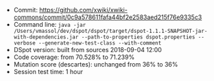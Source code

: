 * Commit: https://github.com/xwiki/xwiki-commons/commit/0c9a578611fafa44bf2e2583aed215f76e9335c3
* Command line: `java -jar /Users/vmassol/dev/dspot/dspot/target/dspot-1.1.1-SNAPSHOT-jar-with-dependencies.jar --path-to-properties dspot.properties --verbose --generate-new-test-class --with-comment`
* DSpot version: built from sources 2018-09-04 12:00
* Code coverage: from 70.528% to 71.239%
* Mutation score (descartes): unchanged from 36% to 36%
* Session test time: 1 hour 
